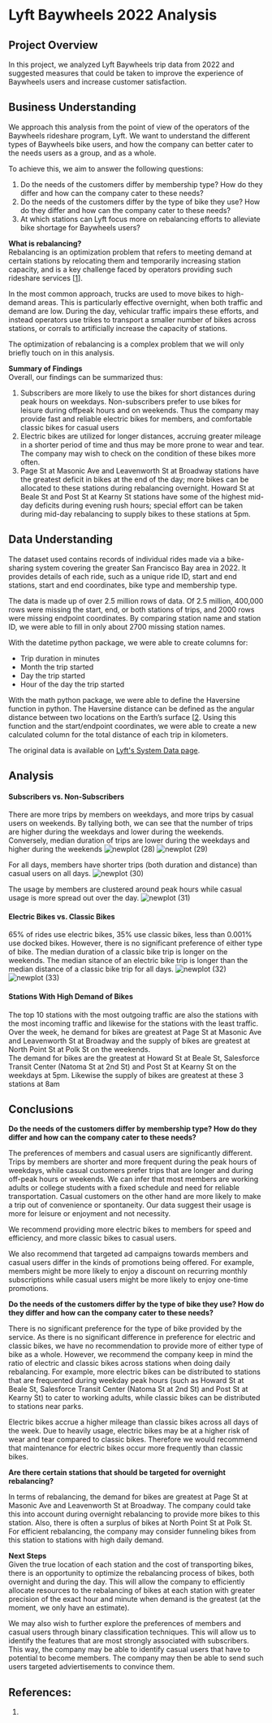 # Lyft Baywheels 2022 Analysis

## Project Overview
In this project, we analyzed Lyft Baywheels trip data from 2022 and suggested measures that could be taken to improve the experience of Baywheels users and increase customer satisfaction.

## Business Understanding
We approach this analysis from the point of view of the operators of the Baywheels rideshare program, Lyft. We want to understand the different types of Baywheels bike users, and how the company can better cater to the needs users as a group, and as a whole.

To achieve this, we aim to answer the following questions:
1. Do the needs of the customers differ by membership type? How do they differ and how can the company cater to these needs?
2. Do the needs of the customers differ by the type of bike they use? How do they differ and how can the company cater to these needs?
3. At which stations can Lyft focus more on rebalancing efforts to alleviate bike shortage for Baywheels users?

**What is rebalancing?** \
Rebalancing is an optimization problem that refers to meeting demand at certain stations by relocating them and temporarily increasing station capacity, and is a key challenge faced by operators providing such rideshare services [[1](https://people.orie.cornell.edu/shane/pubs/BSOvernight.pdf)].  

In the most common approach, trucks are used to move bikes to high-demand areas. This is particularly effective overnight, when both traffic and demand are low. During the day, vehicular traffic impairs these
efforts, and instead operators use trikes to transport a smaller number of bikes across stations, or corrals to artificially increase the capacity of stations.

The optimization of rebalancing is a complex problem that we will only briefly touch on in this analysis.

**Summary of Findings** \
Overall, our findings can be summarized thus:
1. Subscribers are more likely to use the bikes for short distances during peak hours on weekdays. Non-subscribers prefer to use bikes for leisure during offpeak hours and on weekends. Thus the company may provide fast and reliable electric bikes for members, and comfortable classic bikes for casual users
2. Electric bikes are utilized for longer distances, accruing greater mileage in a shorter period of time and thus may be more prone to wear and tear. The company may wish to check on the condition of these bikes more often.
3. Page St at Masonic Ave and Leavenworth St at Broadway stations have the greatest deficit in bikes at the end of the day; more bikes can be allocated to these stations during rebalancing overnight. Howard St at Beale St and Post St at Kearny St stations have some of the highest mid-day deficits during evening rush hours; special effort can be taken during mid-day rebalancing to supply bikes to these stations at 5pm.


## Data Understanding
The dataset used contains records of individual rides made via a bike-sharing system covering the greater San Francisco Bay area in 2022. It provides details of each ride, such as a unique ride ID, start and end stations, start and end coordinates, bike type and membership type.

The data is made up of over 2.5 million rows of data. Of 2.5 million, 400,000 rows were missing the start, end, or both stations of trips, and 2000 rows were missing endpoint coordinates. By comparing station name and station ID, we were able to fill in only about 2700 missing station names. 

With the datetime python package, we were able to create columns for:
- Trip duration in minutes
- Month the trip started
- Day the trip started
- Hour of the day the trip started

With the math python package, we were able to define the Haversine function in python. The Haversine distance can be defined as the angular distance between two locations on the Earth’s surface [[2](https://towardsdatascience.com/calculating-distance-between-two-geolocations-in-python-26ad3afe287b). Using this function and the start/endpoint coordinates, we were able to create a new calculated column for the total distance of each trip in kilometers.

The original data is available on [Lyft's System Data page](https://www.lyft.com/bikes/bay-wheels/system-data).

## Analysis
#### Subscribers vs. Non-Subscribers
There are more trips by members on weekdays, and more trips by casual users on weekends. By tallying both, we can see that the number of trips are higher during the weekdays and lower during the weekends. Conversely, median duration of trips are lower during the weekdays and higher during the weekends
![newplot (28)](https://github.com/kuehbiko/01-Portfolio-Projects/assets/88494428/105becf9-8d8b-4849-8d4b-dfb987a8c690)
![newplot (29)](https://github.com/kuehbiko/01-Portfolio-Projects/assets/88494428/723f7d58-df3a-46b7-a031-ca42ee452928)

For all days, members have shorter trips (both duration and distance) than casual users on all days.
![newplot (30)](https://github.com/kuehbiko/01-Portfolio-Projects/assets/88494428/66fabcb9-d6cb-47b9-b17d-171a158b5706)

The usage by members are clustered around peak hours while casual usage is more spread out over the day.
![newplot (31)](https://github.com/kuehbiko/01-Portfolio-Projects/assets/88494428/5e7082f4-8b81-4076-8fdf-07668478b7c3)

#### Electric Bikes vs. Classic Bikes
65% of rides use electric bikes, 35% use classic bikes, less than 0.001% use docked bikes. However, there is no significant preference of either type of bike. The median duration of a classic bike trip is longer on the weekends. The median sitance of an electric bike trip is longer than the median distance of a classic bike trip for all days.
![newplot (32)](https://github.com/kuehbiko/01-Portfolio-Projects/assets/88494428/2685f4cb-b94c-4919-a47f-9001b656b945)
![newplot (33)](https://github.com/kuehbiko/01-Portfolio-Projects/assets/88494428/557a82f0-fc6f-4b7f-abb8-6365ac43d14b)

#### Stations With High Demand of Bikes
The top 10 stations with the most outgoing traffic are also the stations with the most incoming traffic and likewise for the stations with the least traffic. \
Over the week, he demand for bikes are greatest at Page St at Masonic Ave and Leavenworth St at Broadway and the supply of bikes are greatest at North Point St at Polk St on the weekends. \
The demand for bikes are the greatest at Howard St at Beale St, Salesforce Transit Center (Natoma St at 2nd St) and Post St at Kearny St on the weekdays at 5pm. Likewise the supply of bikes are greatest at these 3 stations at 8am

## Conclusions
**Do the needs of the customers differ by membership type? How do they differ and how can the company cater to these needs?**

The preferences of members and casual users are significantly different. Trips by members are shorter and more frequent during the peak hours of weekdays, while casual customers prefer trips that are longer and during off-peak hours or weekends. We can infer that most members are working adults or college students with a fixed schedule and need for reliable transportation. Casual customers on the other hand are more likely to make a trip out of convenience or spontaneity. Our data suggest their usage is more for leisure or enjoyment and not necessity.

We recommend providing more electric bikes to members for speed and efficiency, and more classic bikes to casual users.

We also recommend that targeted ad campaigns towards members and casual users differ in the kinds of promotions being offered. For example, members might be more likely to enjoy a discount on recurring monthly subscriptions while casual users might be more likely to enjoy one-time promotions.

**Do the needs of the customers differ by the type of bike they use? How do they differ and how can the company cater to these needs?**

There is no significant preference for the type of bike provided by the service. As there is no significant difference in preference for electric and classic bikes, we have no recommendation to provide more of either type of bike as a whole. However, we recommend the company keep in mind the ratio of electric and classic bikes across stations when doing daily rebalancing. For example, more electric bikes can be distributed to stations that are frequented during weekday peak hours (such as Howard St at Beale St, Salesforce Transit Center (Natoma St at 2nd St) and Post St at Kearny St) to cater to working adults, while classic bikes can be distributed to stations near parks.

Electric bikes accrue a higher mileage than classic bikes across all days of the week. Due to heavily usage, electric bikes may be at a higher risk of wear and tear compared to classic bikes. Therefore we would recommend that maintenance for electric bikes occur more frequently than classic bikes.

**Are there certain stations that should be targeted for overnight rebalancing?**

In terms of rebalancing, the demand for bikes are greatest at Page St at Masonic Ave and Leavenworth St at Broadway. The company could take this into account during overnight rebalancing to provide more bikes to this station. Also, there is often a surplus of bikes at North Point St at Polk St. For efficient rebalancing, the company may consider funneling bikes from this station to stations with high daily demand.

**Next Steps** \
Given the true location of each station and the cost of transporting bikes, there is an opportunity to optimize the rebalancing process of bikes, both overnight and during the day. This will allow the company to efficiently allocate resources to the rebalancing of bikes at each station with greater precision of the exact hour and minute when demand is the greatest (at the moment, we only have an estimate).

We may also wish to further explore the preferences of members and casual users through binary classification techniques. This will allow us to identify the features that are most strongly associated with subscribers. This way, the company may be able to identify casual users that have to potential to become members. The company may then be able to send such users targeted adviertisements to convince them.

## References:
1.

